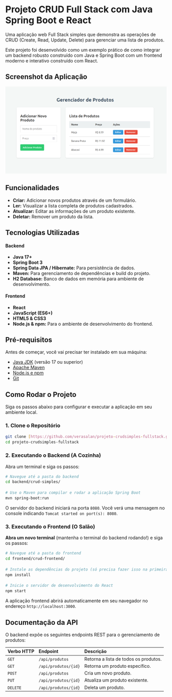 # Projeto CRUD Full Stack com Java Spring Boot e React

Uma aplicação web Full Stack simples que demonstra as operações de CRUD (Create, Read, Update, Delete) para gerenciar uma lista de produtos.

Este projeto foi desenvolvido como um exemplo prático de como integrar um backend robusto construído com Java e Spring Boot com um frontend moderno e interativo construído com React.

## Screenshot da Aplicação

![Screenshot da Aplicação](frontend/screenshot.png)

## Funcionalidades

* **Criar:** Adicionar novos produtos através de um formulário.
* **Ler:** Visualizar a lista completa de produtos cadastrados.
* **Atualizar:** Editar as informações de um produto existente.
* **Deletar:** Remover um produto da lista.

## Tecnologias Utilizadas

#### **Backend**
* **Java 17+**
* **Spring Boot 3**
* **Spring Data JPA / Hibernate:** Para persistência de dados.
* **Maven:** Para gerenciamento de dependências e build do projeto.
* **H2 Database:** Banco de dados em memória para ambiente de desenvolvimento.

#### **Frontend**
* **React**
* **JavaScript (ES6+)**
* **HTML5 & CSS3**
* **Node.js & npm:** Para o ambiente de desenvolvimento do frontend.

## Pré-requisitos

Antes de começar, você vai precisar ter instalado em sua máquina:
* [Java JDK](https://www.oracle.com/java/technologies/downloads/) (versão 17 ou superior)
* [Apache Maven](https://maven.apache.org/download.cgi)
* [Node.js e npm](https://nodejs.org/en/)
* [Git](https://git-scm.com/)

## Como Rodar o Projeto

Siga os passos abaixo para configurar e executar a aplicação em seu ambiente local.

### 1. Clone o Repositório

```bash
git clone [https://github.com/verasalan/projeto-crudsimples-fullstack.git](https://github.com/verasalan/projeto-crudsimples-fullstack.git)
cd projeto-crudsimples-fullstack
```

### 2. Executando o Backend (A Cozinha)

Abra um terminal e siga os passos:

```bash
# Navegue até a pasta do backend
cd backend/crud-simples/

# Use o Maven para compilar e rodar a aplicação Spring Boot
mvn spring-boot:run
```
O servidor do backend iniciará na porta `8080`. Você verá uma mensagem no console indicando `Tomcat started on port(s): 8080`.

### 3. Executando o Frontend (O Salão)

**Abra um novo terminal** (mantenha o terminal do backend rodando!) e siga os passos:

```bash
# Navegue até a pasta do frontend
cd frontend/crud-frontend/

# Instale as dependências do projeto (só precisa fazer isso na primeira vez)
npm install

# Inicie o servidor de desenvolvimento do React
npm start
```
A aplicação frontend abrirá automaticamente em seu navegador no endereço `http://localhost:3000`.

## Documentação da API

O backend expõe os seguintes endpoints REST para o gerenciamento de produtos:

| Verbo HTTP | Endpoint                 | Descrição                            |
| :--------- | :----------------------- | :----------------------------------- |
| `GET`      | `/api/produtos`          | Retorna a lista de todos os produtos.|
| `GET`      | `/api/produtos/{id}`     | Retorna um produto específico.       |
| `POST`     | `/api/produtos`          | Cria um novo produto.                |
| `PUT`      | `/api/produtos/{id}`     | Atualiza um produto existente.       |
| `DELETE`   | `/api/produtos/{id}`     | Deleta um produto.                   |


